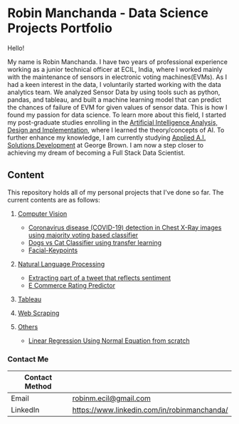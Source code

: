 # Robin Manchanda - Data Science Projects Portfolio

Hello!

My name is Robin Manchanda. I have two years of professional experience working as a junior technical officer at ECIL, India, where I worked mainly with the maintenance of sensors in electronic voting machines(EVMs). As I had a keen interest in the data, I voluntarily started working with the data analytics team. We analyzed Sensor Data by using tools such as python, pandas, and tableau, and built a machine learning model that can predict the chances of failure of EVM for given values of sensor data. This is how I found my passion for data science. To learn more about this field, I started my post-graduate studies enrolling in the [Artificial Intelligence Analysis, Design and Implementation](https://durhamcollege.ca/programs/artificial-intelligence-analysis-design-and-implementation-graduate-certificate), where I learned the theory/concepts of AI. To further enhance my knowledge, I am currently studying [Applied A.I. Solutions Development](https://www.georgebrown.ca/programs/applied-ai-solutions-development-program-postgraduate-t431) at George Brown. I am now a step closer to achieving my dream of becoming a Full Stack Data Scientist.



## Content

This repository holds all of my personal projects that I've done so far. The current contents are as follows:
1. [Computer Vision](https://github.com/robmanch/Data-Science/tree/main/Computer%20Vision)
    - [Coronavirus disease (COVID-19) detection in Chest X-Ray images using majority voting based classifier](https://github.com/robmanch/Data-Science/tree/main/Computer%20Vision/COVID-19-detection-in-Chest-X-Ray-images-using-majority-voting-based-classifier)
    - [Dogs vs Cat Classifier using transfer learning](https://github.com/robmanch/Data-Science/tree/main/Computer%20Vision/Dogs-vs-Cat-Classifier-using-transfer-learning)
    - [Facial-Keypoints](https://github.com/robmanch/Data-Science/tree/main/Computer%20Vision/Facial-Keypoints)

2. [Natural Language Processing](https://github.com/robmanch/Data-Science/tree/main/Natural%20Language%20Processing)
    - [Extracting part of a tweet that reflects sentiment](https://github.com/robmanch/Data-Science/tree/main/Natural%20Language%20Processing/Extracting-part-of-a-tweet-that-reflects-sentiment)
    - [E Commerce Rating Predictor](https://github.com/robmanch/Data-Science/tree/main/Natural%20Language%20Processing/E-Commerce-Rating-Predictor)

3. [Tableau](https://github.com/robmanch/Data-Science/tree/main/Tableau)
4. [Web Scraping](https://github.com/robmanch/Data-Science/tree/main/Web%20Scraping)
5. [Others](https://github.com/robmanch/Data-Science/tree/main/others)

    - [Linear Regression Using Normal Equation from scratch](https://github.com/robmanch/Data-Science/tree/main/others/Linear-Regression-Using-Normal-Equation-from-scratch)


### Contact Me

| Contact Method |  |
| --- | --- |
| Email | robinm.ecil@gmail.com |
| LinkedIn | https://www.linkedin.com/in/robinmanchanda/ |


